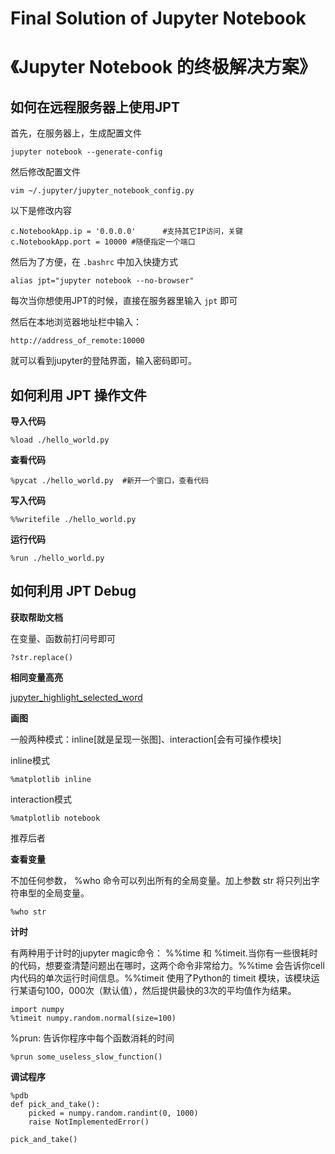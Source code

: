 # Final Solution of Jupyter Notebook
# 《Jupyter Notebook 的终极解决方案》

## 如何在远程服务器上使用JPT

首先，在服务器上，生成配置文件

	jupyter notebook --generate-config
	
然后修改配置文件

	vim ~/.jupyter/jupyter_notebook_config.py
	
以下是修改内容

	c.NotebookApp.ip = '0.0.0.0'      #支持其它IP访问，关键
	c.NotebookApp.port = 10000 #随便指定一个端口
	
然后为了方便，在 `.bashrc` 中加入快捷方式

	alias jpt="jupyter notebook --no-browser"
	
每次当你想使用JPT的时候，直接在服务器里输入 `jpt` 即可

然后在本地浏览器地址栏中输入：

	http://address_of_remote:10000
	
就可以看到jupyter的登陆界面，输入密码即可。

## 如何利用 JPT 操作文件

**导入代码**

	%load ./hello_world.py
	
**查看代码**

	%pycat ./hello_world.py  #新开一个窗口，查看代码
	
**写入代码**

	%%writefile ./hello_world.py
	
**运行代码**

	%run ./hello_world.py
	

##  如何利用 JPT Debug

**获取帮助文档**

在变量、函数前打问号即可

	?str.replace()

**相同变量高亮**

[jupyter_highlight_selected_word](https://github.com/jcb91/jupyter_highlight_selected_word)
	
**画图**

一般两种模式：inline[就是呈现一张图]、interaction[会有可操作模块]

inline模式

	%matplotlib inline
	
interaction模式

	%matplotlib notebook
	
推荐后者


**查看变量**

不加任何参数， %who 命令可以列出所有的全局变量。加上参数 str 将只列出字符串型的全局变量。

	%who str
	
**计时**

有两种用于计时的jupyter magic命令： %%time 和 %timeit.当你有一些很耗时的代码，想要查清楚问题出在哪时，这两个命令非常给力。%%time 会告诉你cell内代码的单次运行时间信息。%%timeit 使用了Python的 timeit 模块，该模块运行某语句100，000次（默认值），然后提供最快的3次的平均值作为结果。

	import numpy 
    %timeit numpy.random.normal(size=100)
    
 %prun: 告诉你程序中每个函数消耗的时间

	%prun some_useless_slow_function()
 	
**调试程序**

	%pdb 
    def pick_and_take(): 
    	picked = numpy.random.randint(0, 1000) 
    	raise NotImplementedError() 

    pick_and_take()

































